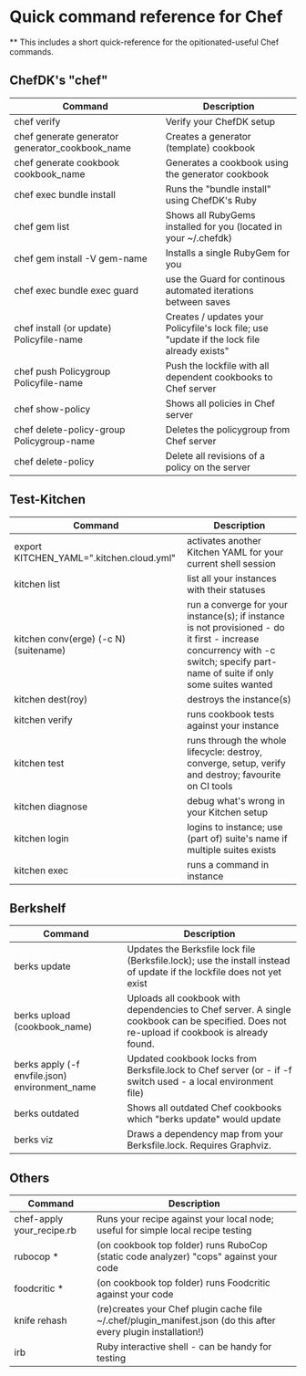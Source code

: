 # Quick command reference for Chef

** This includes a short quick-reference for the opitionated-useful Chef commands.



## ChefDK's "chef"

| Command | Description |
| --- | --- |
| chef verify | Verify your ChefDK setup |
| chef generate generator generator_cookbook_name | Creates a generator (template) cookbook |
| chef generate cookbook cookbook_name | Generates a cookbook using the generator cookbook |
| chef exec bundle install | Runs the "bundle install" using ChefDK's Ruby |
| chef gem list | Shows all RubyGems installed for you (located in your ~/.chefdk) |
| chef gem install -V gem-name | Installs a single RubyGem for you |
| chef exec bundle exec guard | use the Guard for continous automated iterations between saves |
| chef install (or update) Policyfile-name | Creates / updates your Policyfile's lock file; use "update if the lock file already exists" |
| chef push Policygroup Policyfile-name | Push the lockfile with all dependent cookbooks to Chef server |
| chef show-policy | Shows all policies in Chef server |
| chef delete-policy-group Policygroup-name | Deletes the policygroup from Chef server |
| chef delete-policy | Delete all revisions of a policy on the server |



## Test-Kitchen

| Command | Description |
| --- | --- |
| export KITCHEN_YAML=".kitchen.cloud.yml" | activates another Kitchen YAML for your current shell session |
| kitchen list | list all your instances with their statuses |
| kitchen conv(erge) (-c N) (suitename) | run a converge for your instance(s); if instance is not provisioned - do it first - increase concurrency with -c switch; specify part-name of suite if only some suites wanted |
| kitchen dest(roy) | destroys the instance(s) |
| kitchen verify | runs cookbook tests against your instance |
| kitchen test | runs through the whole lifecycle: destroy, converge, setup, verify and destroy; favourite on CI tools |
| kitchen diagnose | debug what's wrong in your Kitchen setup |
| kitchen login | logins to instance; use (part of) suite's name if multiple suites exists |
| kitchen exec | runs a command in instance |




## Berkshelf

| Command | Description |
| --- | --- |
| berks update | Updates the Berksfile lock file (Berksfile.lock); use the install instead of update if the lockfile does not yet exist |
| berks upload (cookbook_name) | Uploads all cookbook with dependencies to Chef server. A single cookbook can be specified. Does not re-upload if cookbook is already found. |
| berks apply (-f envfile.json) environment_name | Updated cookbook locks from Berksfile.lock to Chef server (or - if -f switch used - a local environment file) |
| berks outdated | Shows all outdated Chef cookbooks which "berks update" would update |
| berks viz | Draws a dependency map from your Berksfile.lock. Requires Graphviz. |



## Others

| Command | Description |
| --- | --- |
| chef-apply your_recipe.rb | Runs your recipe against your local node; useful for simple local recipe testing |
| rubocop * | (on cookbook top folder) runs RuboCop (static code analyzer) "cops" against your code |
| foodcritic * | (on cookbook top folder) runs Foodcritic against your code |
| knife rehash | (re)creates your Chef plugin cache file ~/.chef/plugin_manifest.json (do this after every plugin installation!) |
| irb | Ruby interactive shell - can be handy for testing |


